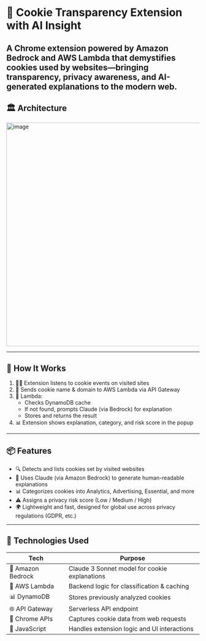 # 🍪 Cookie Transparency Extension with AI Insight

## A Chrome extension powered by **Amazon Bedrock** and **AWS Lambda** that demystifies cookies used by websites—bringing **transparency**, **privacy awareness**, and **AI-generated explanations** to the modern web.

## 🏛️ Architecture 
<img width="1207" height="583" alt="image" src="https://github.com/user-attachments/assets/d8122005-9ac6-4eb1-a6e7-0998264954c5" />

---

## 🧪 How It Works

1. 🕵️‍♀️ Extension listens to cookie events on visited sites
2. 📡 Sends cookie name & domain to AWS Lambda via API Gateway
3. 💬 Lambda:
   - Checks DynamoDB cache
   - If not found, prompts Claude (via Bedrock) for explanation
   - Stores and returns the result
4. 📊 Extension shows explanation, category, and risk score in the popup

---

## 📦 Features

- 🔍 Detects and lists cookies set by visited websites
- 🧠 Uses Claude (via Amazon Bedrock) to generate human-readable explanations
- 📊 Categorizes cookies into Analytics, Advertising, Essential, and more
- ⚠️ Assigns a privacy risk score (Low / Medium / High)
- 🌍 Lightweight and fast, designed for global use across privacy regulations (GDPR, etc.)
---
## 🚀 Technologies Used

| Tech              | Purpose                                       |
| ----------------- | --------------------------------------------- |
| 🧠 Amazon Bedrock | Claude 3 Sonnet model for cookie explanations |
| 🔧 AWS Lambda     | Backend logic for classification & caching    |
| 📊 DynamoDB       | Stores previously analyzed cookies            |
| 🌐 API Gateway    | Serverless API endpoint                       |
| 🧩 Chrome APIs    | Captures cookie data from web requests        |
| 📝 JavaScript     | Handles extension logic and UI interactions   |


